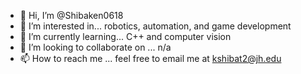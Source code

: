 - 👋 Hi, I’m @Shibaken0618
- 👀 I’m interested in... robotics, automation, and game development 
- 🌱 I’m currently learning... C++ and computer vision
- 💞️ I’m looking to collaborate on ... n/a
- 📫 How to reach me ... feel free to email me at kshibat2@jh.edu

<!---
Shibaken0618/Shibaken0618 is a ✨ special ✨ repository because its `README.md` (this file) appears on your GitHub profile.
You can click the Preview link to take a look at your changes.
--->

